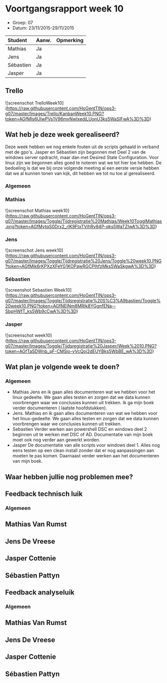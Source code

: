 # Voortgangsrapport week 10

* Groep: 07
* Datum: 23/11/2015-29/11/2015

| Student  | Aanw. | Opmerking |
| :---     | :---  | :---      |
| Mathias  |  Ja   |           |
| Jens     |  Ja   |           |
| Sébastien|  Ja   |           |
| Jasper   |  Ja   |           |

## Trello
![screenschot TrelloWeek10] (https://raw.githubusercontent.com/HoGentTIN/ops3-g07/master/Images/Trello/KanbanWeek10.PNG?token=AGfMls6UIwPVs1V96mvNwIxedjLUonU3ks5WaSlFwA%3D%3D)


## Wat heb je deze week gerealiseerd?
Deze week hebben we nog enkele fouten uit de scripts gehaald in verband met de gpo's. Jasper en Sébastien zijn begonnen met Deel 2 van de windows server opdracht, maar dan met Desired State Configuration.
Voor linux zijn we begonnen alles goed te noteren wat we tot hier toe hebben.
De bedoeling is dat we bij onze volgende meeting al een eerste versie hebben dat we al kunnen tonen van kijk, dit hebben we tot nu toe al gerealiseerd.


### Algemeen
### Mathias

![screenschot Mathias week10] (https://raw.githubusercontent.com/HoGentTIN/ops3-g07/master/Images/Toggle/Tijdregistratie%20Mathias/Week10TogglMathias.png?token=AGfMytqS0Drx2_rlK9FtxTVihRy84P-qks5WaTZIwA%3D%3D)

### Jens

![screenschot Jens week10] (https://raw.githubusercontent.com/HoGentTIN/ops3-g07/master/Images/Toggle/Tijdregistratie%20Jens/Toggle%20week10.PNG?token=AGfMlk6rKPXzXFeYG1KOPawRGCPlhfzMks5WaSkgwA%3D%3D)

### Sébastien

![screenshot Sebastien Week10] (https://raw.githubusercontent.com/HoGentTIN/ops3-g07/master/Images/Toggle/Tijdsregistratie%20S%C3%A9bastien/Toggle%20week10.PNG?token=AGfNElNm8MRIk8YGgnfENa--SbpHWfT_ks5Wb9cCwA%3D%3D)

### Jasper

![screenschot week10] (https://raw.githubusercontent.com/HoGentTIN/ops3-g07/master/Images/Toggle/Tijdsregistratie%20Jasper/Week%2010.PNG?token=AGfTaSDWnb_pF-CMSio-yVcQoj2dEUYBks5WbBE_wA%3D%3D)


## Wat plan je volgende week te doen?

### Algemeen
- Mathias
 Jens en ik gaan alles documenteren wat we hebben voor het linux gedeelte. We gaan alles testen en zorgen dat we data kunnen voorbrengen waar we conclusies kunnen uit trekken. Ik ga mijn boek verder documenteren ( laatste hoofdstukken).
- Jens.
 Mathias en ik gaan alles documenteren van wat we hebben voor het linux-gedeelte. We gaan alles testen en zorgen dat we data kunnen voorbrengen waar we conclusies kunnen uit trekken.
- Sebastien
Verder werken aan powershell DSC en windows deel 2 beginnen uit te werken met DSC of AD. Documentatie van mijn boek moet ook nog verder aan gewerkt worden.
- Jasper
De documentatie van alle scripts voor windows deel 1. Alles nog eens testen op een clean install zonder dat er nog aanpassingen aan moeten te pas komen. Daarnaast verder werken aan het documenteren van mijn boek.

## Waar hebben jullie nog problemen mee?



## Feedback technisch luik

### Algemeen

## Mathias Van Rumst
## Jens De Vreese
## Jasper Cottenie
## Sébastien Pattyn

## Feedback analyseluik

### Algemeen

## Mathias Van Rumst
## Jens De Vreese
## Jasper Cottenie
## Sébastien Pattyn

